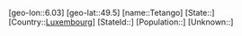 ﻿---
location: [49.5,6.03]
type: City
tags:
- geo/City


SpocWebEntityId: 34829
isDeleted: false
confidential: public

---
[geo-lon::6.03]
[geo-lat::49.5]
[name::Tetango]
[State::]
[Country::[Luxembourg](geo/Continent/Europe/Luxembourg.md)]
[StateId::]
[Population::]
[Unknown::]

